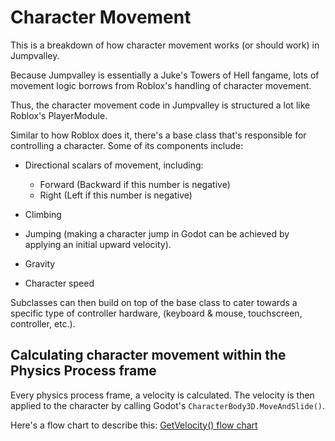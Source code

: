 # Character Movement

This is a breakdown of how character movement works (or should work) in Jumpvalley.

Because Jumpvalley is essentially a Juke's Towers of Hell fangame, lots of movement logic borrows from Roblox's handling of character movement.

Thus, the character movement code in Jumpvalley is structured a lot like Roblox's PlayerModule.

Similar to how Roblox does it, there's a base class that's responsible for controlling a character. Some of its components include:

- Directional scalars of movement, including:
	- Forward (Backward if this number is negative)
	- Right (Left if this number is negative)

- Climbing
- Jumping (making a character jump in Godot can be achieved by applying an initial upward velocity).
- Gravity
- Character speed

Subclasses can then build on top of the base class to cater towards a specific type of controller hardware, (keyboard & mouse, touchscreen, controller, etc.).

## Calculating character movement within the Physics Process frame

Every physics process frame, a velocity is calculated. The velocity is then applied to the character by calling Godot's ```CharacterBody3D.MoveAndSlide()```.

Here's a flow chart to describe this: [GetVelocity() flow chart](https://viewer.diagrams.net/?tags=%7B%7D&highlight=0000ff&edit=_blank&layers=1&nav=1&title=movement_velocity.drawio#Uhttps%3A%2F%2Fraw.githubusercontent.com%2FUTheDev%2Fjumpvalley%2Fmain%2Fdocs%2Fplayer%2Fmovement_velocity.drawio)
